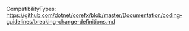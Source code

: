 ﻿CompatibilityTypes: https://github.com/dotnet/corefx/blob/master/Documentation/coding-guidelines/breaking-change-definitions.md
